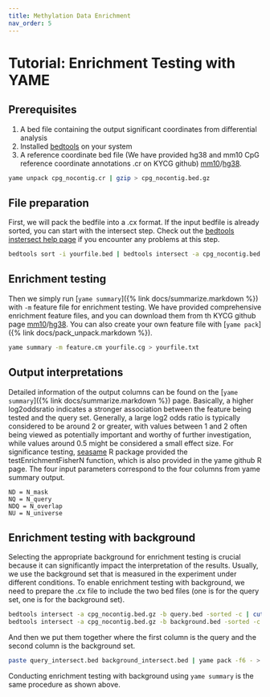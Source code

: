 ```yaml
---
title: Methylation Data Enrichment
nav_order: 5
---
```


# Tutorial: Enrichment Testing with YAME

## Prerequisites

1. A bed file containing the output significant coordinates from differential analysis
2. Installed [bedtools](https://bedtools.readthedocs.io/en/latest/content/installation.html) on your system
3. A reference coordinate bed file (We have provided hg38 and mm10 CpG reference coordinate annotations .cr on KYCG github) [mm10](https://github.com/zhou-lab/KYCGKB_mm10)/[hg38](https://github.com/zhou-lab/KYCGKB_hg38). 

```bash
yame unpack cpg_nocontig.cr | gzip > cpg_nocontig.bed.gz
```

## File preparation

First, we will pack the bedfile into a .cx format. If the input bedfile is already sorted, you can start with the intersect step. Check out the [bedtools instersect help page](https://bedtools.readthedocs.io/en/latest/content/tools/intersect.html) if you encounter any problems at this step.

```bash
bedtools sort -i yourfile.bed | bedtools intersect -a cpg_nocontig.bed.gz -b - -sorted -c | cut -f4 | yame pack -fb - > yourfile.cg   
```
## Enrichment testing

Then we simply run [`yame summary`]({% link docs/summarize.markdown %}) with `-m` feature file for enrichment testing. We have provided comprehensive enrichment feature files, and you can download them from th KYCG github page [mm10](https://github.com/zhou-lab/KYCGKB_mm10)/[hg38](https://github.com/zhou-lab/KYCGKB_hg38). You can also create your own feature file with [`yame pack`]({% link docs/pack_unpack.markdown %}).

```bash
yame summary -m feature.cm yourfile.cg > yourfile.txt
```

## Output interpretations

Detailed information of the output columns can be found on the [`yame summary`]({% link docs/summarize.markdown %}) page. Basically, a higher log2oddsratio indicates a stronger association between the feature being tested and the query set. Generally, a large log2 odds ratio is typically considered to be around 2 or greater, with values between 1 and 2 often being viewed as potentially important and worthy of further investigation, while values around 0.5 might be considered a small effect size. For significance testing, [seasame](https://www.bioconductor.org/packages/release/bioc/html/sesame.html) R package provided the testEnrichmentFisherN function, which is also provided in the yame github R page. The four input parameters correspond to the four columns from yame summary output.
```
ND = N_mask
NQ = N_query
NDQ = N_overlap
NU = N_universe
```

## Enrichment testing with background

Selecting the appropriate background for enrichment testing is crucial because it can significantly impact the interpretation of the results. Usually, we use the background set that is measured in the experiment under different conditions. To enable enrichment testing with background, we need to prepare the .cx file to include the two bed files (one is for the query set, one is for the background set). 

```bash
bedtools intersect -a cpg_nocontig.bed.gz -b query.bed -sorted -c | cut -f4 > query_intersect.bed
bedtools intersect -a cpg_nocontig.bed.gz -b background.bed -sorted -c | cut -f4 > background_intersect.bed
```
And then we put them together where the first column is the query and the second column is the background set. 

```bash
paste query_intersect.bed background_intersect.bed | yame pack -f6 - > query_background.cg
```

Conducting enrichment testing with background using `yame summary` is the same procedure as shown above. 